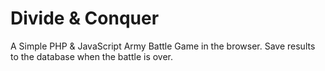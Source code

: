# Divide &amp; Conquer
A Simple PHP &amp; JavaScript Army Battle Game in the browser. Save results to the database when the battle is over.
